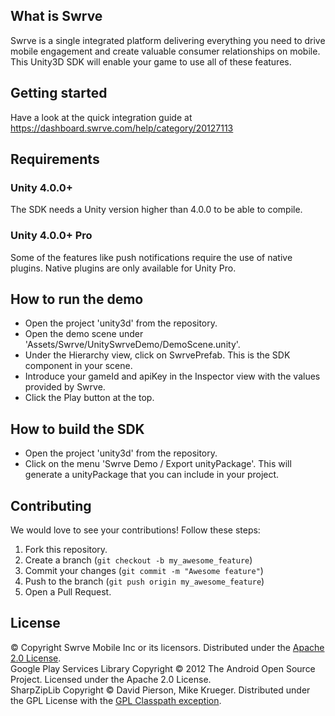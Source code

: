 What is Swrve
-------------
Swrve is a single integrated platform delivering everything you need to drive mobile engagement and create valuable consumer relationships on mobile.  
This Unity3D SDK will enable your game to use all of these features.

Getting started
---------------
Have a look at the quick integration guide at https://dashboard.swrve.com/help/category/20127113

Requirements
------------
### Unity 4.0.0+
The SDK needs a Unity version higher than 4.0.0 to be able to compile.

### Unity 4.0.0+ Pro
Some of the features like push notifications require the use of native plugins. Native plugins are only available for Unity Pro.

How to run the demo
-------------------
- Open the project 'unity3d' from the repository.
- Open the demo scene under 'Assets/Swrve/UnitySwrveDemo/DemoScene.unity'.
- Under the Hierarchy view, click on SwrvePrefab. This is the SDK component in your scene.
- Introduce your gameId and apiKey in the Inspector view with the values provided by Swrve.
- Click the Play button at the top.

How to build the SDK
--------------------
- Open the project 'unity3d' from the repository.
- Click on the menu 'Swrve Demo / Export unityPackage'. This will generate a unityPackage that you can include in your project.

Contributing
------------
We would love to see your contributions! Follow these steps:

1. Fork this repository.
2. Create a branch (`git checkout -b my_awesome_feature`)
3. Commit your changes (`git commit -m "Awesome feature"`)
4. Push to the branch (`git push origin my_awesome_feature`)
5. Open a Pull Request.

License
-------
© Copyright Swrve Mobile Inc or its licensors. Distributed under the [Apache 2.0 License](LICENSE).  
Google Play Services Library Copyright © 2012 The Android Open Source Project. Licensed under the Apache 2.0 License.  
SharpZipLib Copyright © David Pierson, Mike Krueger. Distributed under the GPL License with the [GPL Classpath exception](http://www.gnu.org/software/classpath/license.html).